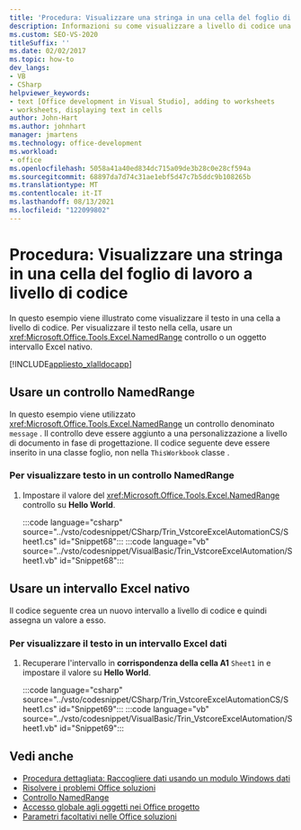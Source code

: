 ```yaml
---
title: 'Procedura: Visualizzare una stringa in una cella del foglio di lavoro a livello di codice'
description: Informazioni su come visualizzare a livello di codice una stringa in una cella Microsoft Excel foglio di lavoro usando un controllo NamedRange o un oggetto intervallo Excel nativo.
ms.custom: SEO-VS-2020
titleSuffix: ''
ms.date: 02/02/2017
ms.topic: how-to
dev_langs:
- VB
- CSharp
helpviewer_keywords:
- text [Office development in Visual Studio], adding to worksheets
- worksheets, displaying text in cells
author: John-Hart
ms.author: johnhart
manager: jmartens
ms.technology: office-development
ms.workload:
- office
ms.openlocfilehash: 5058a41a40ed834dc715a09de3b28c0e28cf594a
ms.sourcegitcommit: 68897da7d74c31ae1ebf5d47c7b5ddc9b108265b
ms.translationtype: MT
ms.contentlocale: it-IT
ms.lasthandoff: 08/13/2021
ms.locfileid: "122099802"
---
```

# <a name="how-to-programmatically-display-a-string-in-a-worksheet-cell"></a>Procedura: Visualizzare una stringa in una cella del foglio di lavoro a livello di codice
  In questo esempio viene illustrato come visualizzare il testo in una cella a livello di codice. Per visualizzare il testo nella cella, usare un <xref:Microsoft.Office.Tools.Excel.NamedRange> controllo o un oggetto intervallo Excel nativo.

 [!INCLUDE[appliesto_xlalldocapp](../vsto/includes/appliesto-xlalldocapp-md.md)]

## <a name="use-a-namedrange-control"></a>Usare un controllo NamedRange
 In questo esempio viene utilizzato <xref:Microsoft.Office.Tools.Excel.NamedRange> un controllo denominato `message` . Il controllo deve essere aggiunto a una personalizzazione a livello di documento in fase di progettazione. Il codice seguente deve essere inserito in una classe foglio, non nella `ThisWorkbook` classe .

### <a name="to-display-text-in-a-namedrange-control"></a>Per visualizzare testo in un controllo NamedRange

1. Impostare il valore del <xref:Microsoft.Office.Tools.Excel.NamedRange> controllo su **Hello World**.

     :::code language="csharp" source="../vsto/codesnippet/CSharp/Trin_VstcoreExcelAutomationCS/Sheet1.cs" id="Snippet68":::
     :::code language="vb" source="../vsto/codesnippet/VisualBasic/Trin_VstcoreExcelAutomation/Sheet1.vb" id="Snippet68":::

## <a name="use-a-native-excel-range"></a>Usare un intervallo Excel nativo
 Il codice seguente crea un nuovo intervallo a livello di codice e quindi assegna un valore a esso.

### <a name="to-display-text-in-an-excel-range"></a>Per visualizzare il testo in un intervallo Excel dati

1. Recuperare l'intervallo in **corrispondenza della cella A1** `Sheet1` in e impostare il valore su **Hello World**.

     :::code language="csharp" source="../vsto/codesnippet/CSharp/Trin_VstcoreExcelAutomationCS/Sheet1.cs" id="Snippet69":::
     :::code language="vb" source="../vsto/codesnippet/VisualBasic/Trin_VstcoreExcelAutomation/Sheet1.vb" id="Snippet69":::

## <a name="see-also"></a>Vedi anche
- [Procedura dettagliata: Raccogliere dati usando un modulo Windows dati](../vsto/walkthrough-collecting-data-using-a-windows-form.md)
- [Risolvere i problemi Office soluzioni](../vsto/troubleshooting-office-solutions.md)
- [Controllo NamedRange](../vsto/namedrange-control.md)
- [Accesso globale agli oggetti nei Office progetto](../vsto/global-access-to-objects-in-office-projects.md)
- [Parametri facoltativi nelle Office soluzioni](../vsto/optional-parameters-in-office-solutions.md)
